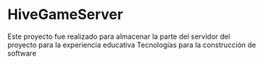 # HiveGameServer
Este proyecto fue realizado para almacenar la parte del servidor del proyecto para la experiencia educativa Tecnologías para la construcción de software
